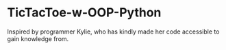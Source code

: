 # TicTacToe-w-OOP-Python
Inspired by programmer Kylie, who has kindly made her code accessible to gain knowledge from.
